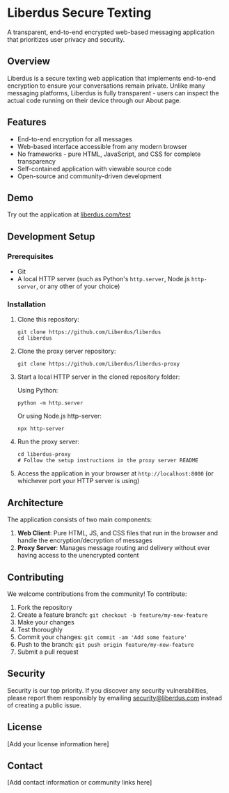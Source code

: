 # Liberdus Secure Texting

A transparent, end-to-end encrypted web-based messaging application that prioritizes user privacy and security.

## Overview

Liberdus is a secure texting web application that implements end-to-end encryption to ensure your conversations remain private. Unlike many messaging platforms, Liberdus is fully transparent - users can inspect the actual code running on their device through our About page.

## Features

- End-to-end encryption for all messages
- Web-based interface accessible from any modern browser
- No frameworks - pure HTML, JavaScript, and CSS for complete transparency
- Self-contained application with viewable source code
- Open-source and community-driven development

## Demo

Try out the application at [liberdus.com/test](https://liberdus.com/test)

## Development Setup

### Prerequisites

- Git
- A local HTTP server (such as Python's `http.server`, Node.js `http-server`, or any other of your choice)

### Installation

1. Clone this repository:
   ```
   git clone https://github.com/Liberdus/liberdus
   cd liberdus
   ```

2. Clone the proxy server repository:
   ```
   git clone https://github.com/Liberdus/liberdus-proxy
   ```

3. Start a local HTTP server in the cloned repository folder:
   
   Using Python:
   ```
   python -m http.server
   ```
   
   Or using Node.js http-server:
   ```
   npx http-server
   ```

4. Run the proxy server:
   ```
   cd liberdus-proxy
   # Follow the setup instructions in the proxy server README
   ```

5. Access the application in your browser at `http://localhost:8000` (or whichever port your HTTP server is using)

## Architecture

The application consists of two main components:

1. **Web Client**: Pure HTML, JS, and CSS files that run in the browser and handle the encryption/decryption of messages
2. **Proxy Server**: Manages message routing and delivery without ever having access to the unencrypted content

## Contributing

We welcome contributions from the community! To contribute:

1. Fork the repository
2. Create a feature branch: `git checkout -b feature/my-new-feature`
3. Make your changes
4. Test thoroughly
5. Commit your changes: `git commit -am 'Add some feature'`
6. Push to the branch: `git push origin feature/my-new-feature`
7. Submit a pull request

## Security

Security is our top priority. If you discover any security vulnerabilities, please report them responsibly by emailing security@liberdus.com instead of creating a public issue.

## License

[Add your license information here]

## Contact

[Add contact information or community links here]
